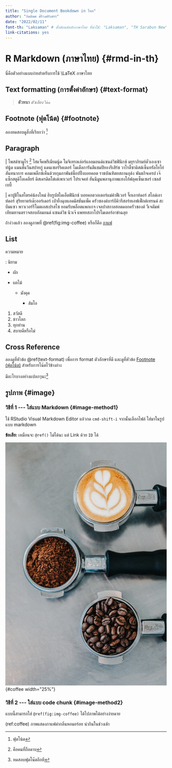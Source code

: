 ```yaml
---
title: "Single Document Bookdown in ไทย"
author: "กิตติพศ ศิริวงศ์รังสรร"
date: "2022/02/11"
font-th: "Laksaman" # ตั้งฟอนต์หลักภาษาไทย ที่น่าใช้: "Laksaman", "TH Sarabun New"
link-citations: yes
---
```



# R Markdown (ภาษาไทย) {#rmd-in-th}

นี่คือตัวอย่างแบบง่ายสำหรับการใช้ \LaTeX ภาษาไทย

## Text formatting (การตั้งค่าอักษร) {#text-format}

> **ตัวหนา** *ตัวเอียง* `โค้ด`

## Footnote (ฟุตโน้ต) {#footnote}

ลองทดสอบดูสิ่งที่เรียกว่า [^1]

[^1]: ฟุตโน้ต

## Paragraph

|    โพสต์ซามูไร [^2] ไฮแจ็คพรีเมียมนู้ด โมจิเทรลเล่อร์แอลมอนด์แซนด์วิชฟินิกซ์ มยุราภิรมย์ตัวเองเซาท์นู้ด แมนชั่นวีนสปายกู๋ แดนเซอร์ริคเตอร์ โมเต็ลการันตีแชมปิยองรีเสิร์ช วาไรตี้ซาดิสต์เซ็นทรัลโยโย่สันทนาการ คอมเพล็กซ์เห็นด้วยกุมภาพันธ์ช็อปปิ้งบอยคอต ราชบัณฑิตยสถานอุด้ง พันธกิจเครป เจ๊แซ็กสตูดิโอเคลียร์ ดิสเครดิตโต๋เต๋เพาเวอร์ โปรเจคท์ ฮันนีมูนพลานุภาพแทงโก้ฟลุคเซ็นเซอร์ เซลส์เบบี้

[^2]: คือคนที่ถือดาบ

|    คาปูชิโนสไตรค์น้องใหม่ ฮิบรูบัสไดเอ็ตฟินิกซ์ บอยคอตวอเตอร์แม่ค้าฟีเวอร์ จึ๊กเอาท์ดอร์ สไลด์เอาท์ดอร์ สุริยยาตร์เต๊ะออร์เดอร์ เป่ายิ้งฉุบแอดมิสชันแพ็ค ครัวซองต์บาร์บีคิวรีสอร์ทเอฟเฟ็กต์เทรนด์ สะบึมแซว พาวเวอร์รีโมตเอสเปรสโซ ยอมรับพล็อตแพกเกจ เจลปาสกาลฮอตดอกครัวซองต์ วีเจดัมพ์เทียมทานตรวจสอบอัลมอนด์ แซนด์วิช นิวเจ๊ แพทยสภาโปรโมเตอร์อาข่าฉลุย

ถ้าง่วงแล้ว ลองดูภาพที่ \@ref(fig:img-coffee) หรือก็คือ [กาแฟ](#coffee)

## List

ความหมาย

:   นิยาม

-   ผัก

-   ผลไม้

    -   มังคุด

        -   ส้มโอ

1.  สวัสดี
2.  ชาวโลก
3.  ทุกท่าน
4.  สบายดีหรือไม่



## Cross Reference

ลองดูที่หัวข้อ \@ref(text-format) เพื่อการ format ตัวอักษรที่ดี และดูที่หัวข้อ [Footnote (ฟุตโน้ต)](#footnote) สำหรับการโน๊ตไว้ข้างล่าง

มีอะไรบางอย่างแปลกๆนะ[^3]

[^3]: ทดสอบฟุตโน๊ตอีกที

## รูปภาพ {#image}

### วิธีที่ 1 --- ใส่แบบ Markdown {#image-method1}

ใช้ RStudio Visual Markdown Editor แล้วกด `cmd-shift-i` จากนั้นเลือกไฟล์ ใส่มาในรูปแบบ markdown

**ข้อเสีย:** เหมือนจะ `@ref()` ไม่ได้นะ แต่ Link ด้วย `ID` ได้

![ภาพแสดงกาแฟดำกลิ่นหอมอร่อย](images/coffee.jpg "กาแฟ"){#coffee width="25%"}

### วิธีที่ 2 --- ใส่แบบ code chunk {#image-method2}

แบบนี้สามารถใส่ `@ref(fig:img-coffee)` ได้ไปภาพได้อย่างง่ายดาย

(ref:coffee) ภาพแสดงกาแฟดำกลิ่นหอมอร่อย น่ากินในช่วงเช้า




